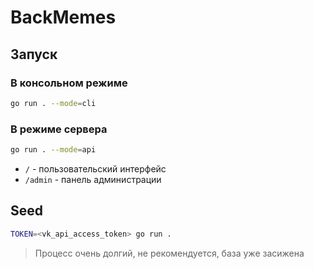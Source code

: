 # BackMemes

## Запуск

### В консольном режиме
```bash
go run . --mode=cli
```

### В режиме сервера
```bash
go run . --mode=api
```

- `/` - пользовательский интерфейс
- `/admin` - панель администрации

## Seed

```bash
TOKEN=<vk_api_access_token> go run .
```

> Процесс очень долгий, не рекомендуется, база уже засижена
